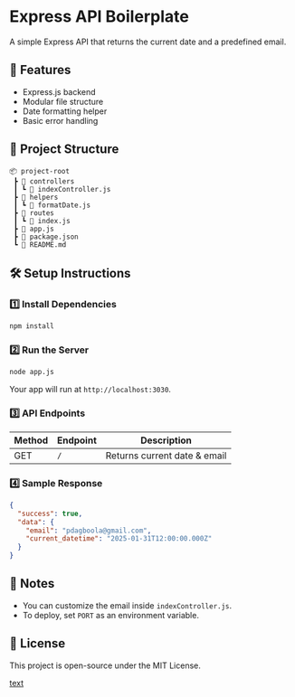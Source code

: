 # Express API Boilerplate

A simple Express API that returns the current date and a predefined email.

## 🚀 Features

- Express.js backend
- Modular file structure
- Date formatting helper
- Basic error handling

## 📂 Project Structure

```
📦 project-root
 ┣ 📂 controllers
 ┃ ┗ 📜 indexController.js
 ┣ 📂 helpers
 ┃ ┗ 📜 formatDate.js
 ┣ 📂 routes
 ┃ ┗ 📜 index.js
 ┣ 📜 app.js
 ┣ 📜 package.json
 ┗ 📜 README.md
```

## 🛠 Setup Instructions

### **1️⃣ Install Dependencies**

```sh
npm install
```

### **2️⃣ Run the Server**

```sh
node app.js
```

Your app will run at `http://localhost:3030`.

### **3️⃣ API Endpoints**

| Method | Endpoint | Description                  |
| ------ | -------- | ---------------------------- |
| GET    | `/`      | Returns current date & email |

### **4️⃣ Sample Response**

```json
{
  "success": true,
  "data": {
    "email": "pdagboola@gmail.com",
    "current_datetime": "2025-01-31T12:00:00.000Z"
  }
}
```

## 📝 Notes

- You can customize the email inside `indexController.js`.
- To deploy, set `PORT` as an environment variable.

## 📜 License

This project is open-source under the MIT License.

[text](https://hng.tech/hire/nodejs-developers)
